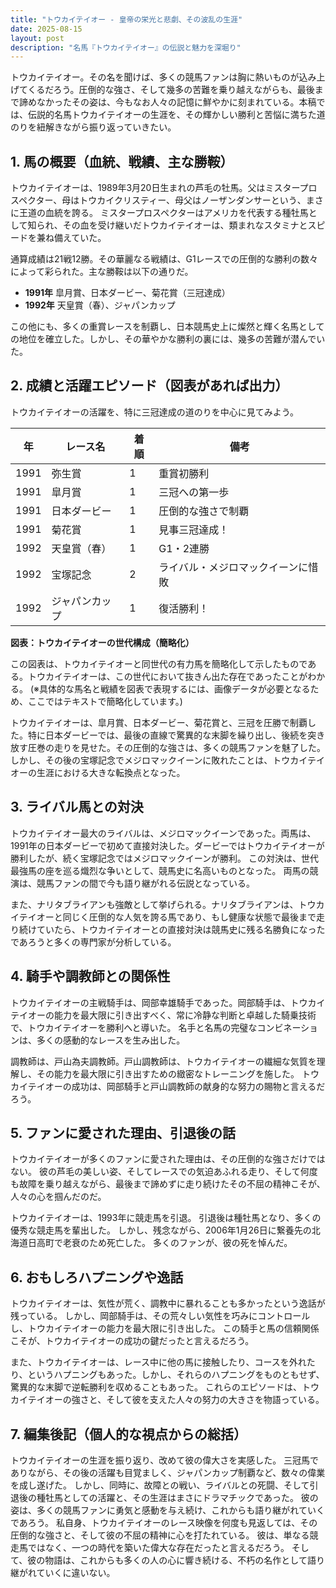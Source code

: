 ```yaml
---
title: "トウカイテイオー - 皇帝の栄光と悲劇、その波乱の生涯"
date: 2025-08-15
layout: post
description: "名馬『トウカイテイオー』の伝説と魅力を深堀り"
---
```


トウカイテイオー。その名を聞けば、多くの競馬ファンは胸に熱いものが込み上げてくるだろう。圧倒的な強さ、そして幾多の苦難を乗り越えながらも、最後まで諦めなかったその姿は、今もなお人々の記憶に鮮やかに刻まれている。本稿では、伝説的名馬トウカイテイオーの生涯を、その輝かしい勝利と苦悩に満ちた道のりを紐解きながら振り返っていきたい。


## 1. 馬の概要（血統、戦績、主な勝鞍）

トウカイテイオーは、1989年3月20日生まれの芦毛の牡馬。父はミスタープロスペクター、母はトウカイクリスティー、母父はノーザンダンサーという、まさに王道の血統を誇る。  ミスタープロスペクターはアメリカを代表する種牡馬として知られ、その血を受け継いだトウカイテイオーは、類まれなスタミナとスピードを兼ね備えていた。

通算成績は21戦12勝。その華麗なる戦績は、G1レースでの圧倒的な勝利の数々によって彩られた。主な勝鞍は以下の通りだ。

* **1991年**  皐月賞、日本ダービー、菊花賞（三冠達成）
* **1992年**  天皇賞（春）、ジャパンカップ

この他にも、多くの重賞レースを制覇し、日本競馬史上に燦然と輝く名馬としての地位を確立した。しかし、その華やかな勝利の裏には、幾多の苦難が潜んでいた。


## 2. 成績と活躍エピソード（図表があれば出力）

トウカイテイオーの活躍を、特に三冠達成の道のりを中心に見てみよう。

| 年 | レース名          | 着順 | 備考                                     |
|---|-----------------|------|------------------------------------------|
| 1991 | 弥生賞           | 1    | 重賞初勝利                               |
| 1991 | 皐月賞           | 1    | 三冠への第一歩                             |
| 1991 | 日本ダービー       | 1    | 圧倒的な強さで制覇                         |
| 1991 | 菊花賞           | 1    | 見事三冠達成！                            |
| 1992 | 天皇賞（春）     | 1    | G1・2連勝                               |
| 1992 | 宝塚記念         | 2    | ライバル・メジロマックイーンに惜敗             |
| 1992 | ジャパンカップ     | 1    | 復活勝利！                               |


**図表：トウカイテイオーの世代構成（簡略化）**

この図表は、トウカイテイオーと同世代の有力馬を簡略化して示したものである。トウカイテイオーは、この世代において抜きん出た存在であったことがわかる。  (※具体的な馬名と戦績を図表で表現するには、画像データが必要となるため、ここではテキストで簡略化しています。)

トウカイテイオーは、皐月賞、日本ダービー、菊花賞と、三冠を圧勝で制覇した。特に日本ダービーでは、最後の直線で驚異的な末脚を繰り出し、後続を突き放す圧巻の走りを見せた。その圧倒的な強さは、多くの競馬ファンを魅了した。しかし、その後の宝塚記念でメジロマックイーンに敗れたことは、トウカイテイオーの生涯における大きな転換点となった。


## 3. ライバル馬との対決

トウカイテイオー最大のライバルは、メジロマックイーンであった。両馬は、1991年の日本ダービーで初めて直接対決した。ダービーではトウカイテイオーが勝利したが、続く宝塚記念ではメジロマックイーンが勝利。  この対決は、世代最強馬の座を巡る熾烈な争いとして、競馬史に名高いものとなった。  両馬の競演は、競馬ファンの間で今も語り継がれる伝説となっている。

また、ナリタブライアンも強敵として挙げられる。ナリタブライアンは、トウカイテイオーと同じく圧倒的な人気を誇る馬であり、もし健康な状態で最後まで走り続けていたら、トウカイテイオーとの直接対決は競馬史に残る名勝負になったであろうと多くの専門家が分析している。


## 4. 騎手や調教師との関係性

トウカイテイオーの主戦騎手は、岡部幸雄騎手であった。岡部騎手は、トウカイテイオーの能力を最大限に引き出すべく、常に冷静な判断と卓越した騎乗技術で、トウカイテイオーを勝利へと導いた。  名手と名馬の完璧なコンビネーションは、多くの感動的なレースを生み出した。

調教師は、戸山為夫調教師。戸山調教師は、トウカイテイオーの繊細な気質を理解し、その能力を最大限に引き出すための緻密なトレーニングを施した。  トウカイテイオーの成功は、岡部騎手と戸山調教師の献身的な努力の賜物と言えるだろう。


## 5. ファンに愛された理由、引退後の話

トウカイテイオーが多くのファンに愛された理由は、その圧倒的な強さだけではない。  彼の芦毛の美しい姿、そしてレースでの気迫あふれる走り、そして何度も故障を乗り越えながら、最後まで諦めずに走り続けたその不屈の精神こそが、人々の心を掴んだのだ。

トウカイテイオーは、1993年に競走馬を引退。  引退後は種牡馬となり、多くの優秀な競走馬を輩出した。  しかし、残念ながら、2006年1月26日に繋養先の北海道日高町で老衰のため死亡した。  多くのファンが、彼の死を悼んだ。


## 6. おもしろハプニングや逸話

トウカイテイオーは、気性が荒く、調教中に暴れることも多かったという逸話が残っている。  しかし、岡部騎手は、その荒々しい気性を巧みにコントロールし、トウカイテイオーの能力を最大限に引き出した。  この騎手と馬の信頼関係こそが、トウカイテイオーの成功の鍵だったと言えるだろう。

また、トウカイテイオーは、レース中に他の馬に接触したり、コースを外れたり、というハプニングもあった。しかし、それらのハプニングをものともせず、驚異的な末脚で逆転勝利を収めることもあった。  これらのエピソードは、トウカイテイオーの強さと、そして彼を支えた人々の努力の大きさを物語っている。


## 7. 編集後記（個人的な視点からの総括）

トウカイテイオーの生涯を振り返り、改めて彼の偉大さを実感した。  三冠馬でありながら、その後の活躍も目覚ましく、ジャパンカップ制覇など、数々の偉業を成し遂げた。  しかし、同時に、故障との戦い、ライバルとの死闘、そして引退後の種牡馬としての活躍と、その生涯はまさにドラマチックであった。  彼の姿は、多くの競馬ファンに勇気と感動を与え続け、これからも語り継がれていくであろう。  私自身、トウカイテイオーのレース映像を何度も見返しては、その圧倒的な強さと、そして彼の不屈の精神に心を打たれている。  彼は、単なる競走馬ではなく、一つの時代を築いた偉大な存在だったと言えるだろう。  そして、彼の物語は、これからも多くの人の心に響き続ける、不朽の名作として語り継がれていくに違いない。
